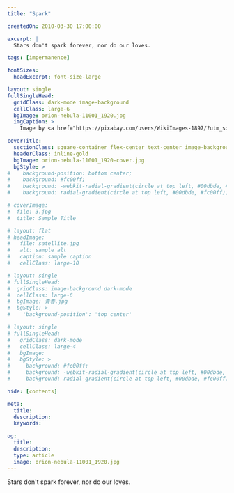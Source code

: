 ```yaml
---
title: "Spark"

createdOn: 2010-03-30 17:00:00

excerpt: |
  Stars don't spark forever, nor do our loves.

tags: [impermanence]

fontSizes:
  headExcerpt: font-size-large

layout: single
fullSingleHead:
  gridClass: dark-mode image-background
  cellClass: large-6
  bgImage: orion-nebula-11001_1920.jpg
  imgCaption: >
    Image by <a href="https://pixabay.com/users/WikiImages-1897/?utm_source=link-attribution&amp;utm_medium=referral&amp;utm_campaign=image&amp;utm_content=11053">WikiImages</a> from <a href="https://pixabay.com/?utm_source=link-attribution&amp;utm_medium=referral&amp;utm_campaign=image&amp;utm_content=11053">Pixabay</a>

coverTitle:
  sectionClass: square-container flex-center text-center image-background
  headerClass: inline-gold
  bgImage: orion-nebula-11001_1920-cover.jpg
  bgStyle: >
#    background-position: bottom center;
#    background: #fc00ff;
#    background: -webkit-radial-gradient(circle at top left, #00dbde, #fc00ff);
#    background: radial-gradient(circle at top left, #00dbde, #fc00ff);

# coverImage:
#  file: 3.jpg
#  title: Sample Title

# layout: flat
# headImage:
#   file: satellite.jpg
#   alt: sample alt
#   caption: sample caption
#   cellClass: large-10

# layout: single
# fullSingleHead:
#  gridClass: image-background dark-mode
#  cellClass: large-6
#  bgImage: 青春.jpg
#  bgStyle: >
#    'background-position': 'top center'

# layout: single
# fullSingleHead:
#   gridClass: dark-mode
#   cellClass: large-4
#   bgImage:
#   bgStyle: >
#     background: #fc00ff;
#     background: -webkit-radial-gradient(circle at top left, #00dbde, #fc00ff);
#     background: radial-gradient(circle at top left, #00dbde, #fc00ff);

hide: [contents]

meta:
  title:
  description:
  keywords:

og:
  title:
  description:
  type: article
  image: orion-nebula-11001_1920.jpg
---
```


Stars don't spark forever, nor do our loves.

